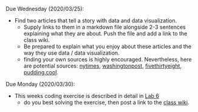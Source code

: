 


Due Wednesday (2020/03/25):

- Find two articles that tell a story with data and data visualization.
  - Supply links to them in a markdown file alongside 2-3 sentences explaining what they are about. Push the file and add a link to the class wiki.
  - Be prepared to explain what you enjoy about these articles and the way they use data / data visualization.
  - finding your own sources is highly encouraged. Nevertheless, here are potential sources: [nytimes](https://www.nytimes.com/interactive/2018/us/2018-year-in-graphics.html), [washingtonpost](https://www.washingtonpost.com/graphics/2018/ns/best-graphics/), [fivethirtyeight](https://fivethirtyeight.com/), [pudding.cool](https://pudding.cool).

Due Monday (2020/03/30):
- This weeks coding exercise is described in detail in [Lab 6]((labs/lab-6))
  - do you best solving the exercise, then post a link to the [class wiki](https://github.com/leoneckert/critical-data-and-visualization-spring-2020/wiki).



<!-- Due this Wednesday (2020/02/19):
- Do this assignment first (strongly recommended)
-  We will spend 50% of our time in this course coding. Having a shared foundation for this is **extremely important**. I will always be there to support and assist you with problems you encounter. For now, please work your way through [Coding Foundation: Setup and Exercises](coding-foundation) and submit your work in the end.
- Here is a thorough, interactive ``basic-javascript`` tutorial if you want to brush up your skills: [Basic JavaScript](https://learn.freecodecamp.org/javascript-algorithms-and-data-structures/basic-javascript/). And [here](https://www.codecademy.com/learn/introduction-to-javascript) is Codecadey's version.

Due Monday (2020/02/24):
- Read [**Critical Questions for Big Data**](readings/boyd_crawford_2012.pdf) by danah boyd and Kate Crawford. The linked version has some intentional notes that will help you. Please read the whole text despite below prompts being pointed at specific sections. There is no right or wrong, **what counts more than anything is your own opinion**. For each prompt, write no more than a short paragraph:
  - Introduction and Chapter 2
    - Why does Bowker say "'*Raw data is both and oxymoron and a bad idea*'" ? (pp. 663)
  - Section 1 (pp. 665)
    - What could be meant by the quote "'*accounting tools [...] do not simply aid the measurement of economic activity, they shape the reality they measure*'"?
  - Section 3 and 4 (pp. 668)
    - In which way is Twitter data limited?
  - Section 5 (pp. 671)
    - If you don't need to login to obtain certain data, then it is public and free to use. Or isn't it? Please share your opinion.
  - Section 6
    - No prompts here, but a very well written chapter that is relevant to everything we will be talking about this semester. Please enjoy.

- **How to submit the homework**:
  - First, find or create a folder in your repository (e.g. `my-work/week1/reading-response/`). In there, create a `README.md` file.
  - In this file, do your writing (if you want, [format your text nicely](https://guides.github.com/features/mastering-markdown/)).
  - When you are done, [push your changes to your repository](other/how-to-submit-assigments) as you learned in the [Coding Foundation Exercise](coding-foundation) and paste a link to the [class wiki](https://github.com/leoneckert/critical-data-and-visualization-spring-2020/wiki). -->




<!-- Due Wednesday (2020/02/26):
- Mini Project:
    - Create a Google Form collecting data of the "linear scale" type (like we did in this week's Lab)
    - collect responses from at least 10 people (e.g. send it to people in this class (use Slack or even Discord))
    - use the techniques [used in the lab](labs/lab-1) to
    - export the data in `json` format
    - transform it to an array with average values
    - build a bar graph using JavaScript ([lab's code](labs/lab-1/in-class-website))
        - be creative and make it look **more fun** than my example!
    - the last two points can be worked on simultaneously (**you don't need all the responses to start working on the code**)
    - relvant links:
        - [How to collect data using Google Forms
    ](labs/collect-data-google-form)
- Watch [this fun talk by Mike Bostock](https://vimeo.com/69448223), creator of [D3js](http://d3js.org/). -->


<!-- Monday (2020/03/02):
- Read and add three contributions to this weeks reading assignment of "*You Are Your Data*" by Deborah Lupton. The text and the description of the assignment are in [this document](https://docs.google.com/document/d/1hl5ehstO1GhcWEio7DIl55m22Aqr3FDEl8rDK2bdsTQ/edit?usp=sharing).
- Listen (and enjoy) to this podcast: *Artificial Intelligence: The Problem with Bias, with Kate Crawford*. Here is a [Spotify Link](https://open.spotify.com/episode/0ysGO67iXaPmTx4h9v33z3?si=FmJeEuyJTeiqckjpHCTlVQ) - if you have trouble accessing, please contact me.
- Read through the Data Zine Project brief, especially the “The Data” paragraph, multiple times.
  - Define on a phenomenon that you will document/collect data about.
  - Name the features that you will take note of.  
Be poetic.
  - Check back with me on Slack if you are unsure or need help deciding between different options.
  - Start collecting your data tonight and present a week’s worth of data next week. -->


<!-- Due Wednesday (2020/03/04):
- Read the [notes from the lab](labs/lab-2) carefully and watch the videos.
- Read them again, and email me questions you have. Book my [office hours](https://calendar.google.com/calendar/selfsched?sstoken=UUE0X1AyMVlCNnpyfGRlZmF1bHR8ZTBmYjk2MTcyMjZkZmUwMzhjYTllN2IxMzlkMmQ4MTU), too.
- Use D3 to turn the dataset you are currently collecting (started after Week 2 class) into shapes.
- Do not worry about visualizing the data *effectively* yet.
- create any shapes from it and use [data functions](labs/lab-2#data-functions) in at least one spot in way that the value of your data point affects the shape you created using D3.
- push your work to your repo and submit a link to the [class wiki](https://github.com/leoneckert/critical-data-and-visualization-spring-2020/wiki) by Wednesday (2019/09/18)
- Upload a JSON file of the data you have so far self-collected to your repository and post a link to the [class wiki](https://github.com/leoneckert/critical-data-and-visualization-spring-2020/wiki). -->




<!-- Due Monday (2020/03/09):
- "[Automating Inequality](https://us.macmillan.com/books/9781250074317)" (2018) is a fantastic book by Virginia Eubanks that addresses specifically the *who* -- who is impacted by the process of *datafication* of society we discuss in this class. The book discusses the *who* that is not individuals, but groups of people.
  - This week, you don't have to read (you may if you wish; I can make the book available to you), but listen to an interview with the author Virginia Eubanks.
    -  "Writer's Voice, Automating Inequality w Virginia Eubanks" (**1 hour**)
      - [web link](https://www.writersvoice.net/tag/virginia-eubanks/), [Apple Podcast](https://podcasts.apple.com/us/podcast/virginia-eubanks-automating-inequality/id268934105?i=1000454045481), it's on Spotify, too, but I cannot link to it for a strange reason, search for `Virginia Eubanks, AUTOMATING INEQUALITY` and find this image:
      - ![automating inqequality](../assets/ve.png)
  - Formulate short responses to the following prompts, no more than **400-500 words in total**.
    - How to technical tools promise to "fair out" the remaining discrimination that exist in social/welfare systems? In how far can they succeed, in which ways do they fail?
    - Imagine, what could this (following quotes) mean in the widest sense?
      > "*The state doesn't need a cop to kill a person*" and "*electronic incarceration*"
    - What do you understand this to mean?
      > "*systems act as a kind of 'empathy-overwrite'*"
    - China is much more advanced and expansive when it comes to applying technical solutions to societal processes or instant challenges ([recent example](https://www.nytimes.com/2020/03/01/business/china-coronavirus-surveillance.html?)). Try to point example cases in China that are in accordance or in opposition to the problematics discussed in the podcast. Perhaps you can think of
      > "*technical systems not well thought-through about what their impact on human beings is*"
  - Post your writing to the [class wiki](https://github.com/leoneckert/critical-data-and-visualization-spring-2020/wiki).
- Watch [Machine Learning and Human Bias](https://www.youtube.com/watch?v=59bMh59JQDo) (**3 minutes**)
- Watch [How I'm fighting bias in algorithms](https://www.youtube.com/watch?v=UG_X_7g63rY) by Joy Buolamwini (**9 minutes**) -->





<!-- Due Wednesday (2020/03/11):
- Visualize your data making use of group (`<g>`) elements
- Your data points have multiple categories (names, values, labels etc.). Make each category affect a different aspect of a visual representation in a group.
- Take this example by [Giorgia Lupi](http://giorgialupi.com/dear-data). Each shape is a group of other shapes with attributes that represent different aspects of the data. She describes her logic on the back of the postcard. Create your own such logic for your data, and group shapes with different attributes into svg group elements.
  ![giorgia](../assets/DearData-week52-Giorgia.jpg)

- Read the following Chapters of The Visual Display of Quantitative Information by Edward R. Tufte:
  - Graphical Excellence
  - Graphical Integrity
  - Sources of Graphical Integrity and Sophistication
  - I highly recommend getting a physical copy from the library. A [digital version]https://drive.google.com/file/d/1Hz0ZRcJYTy-WkZQq3_DYJ9MLq5eF3k5C/view is also  available on request.
- Paper prototype for your Data Zine Project:
  - Print out [the template](other/material/datazine-paperprototype.pdf) on A3-sized paper, or [this template](other/material/datazine-paperprototype-a4.pdf) on A4-size paper.
  - Sketch out where you are planning to put which information (graphic and descriptive text). Remember you can create more than one visualization to illustrate different aspects of your data set.
  - Scan your prototype, push it to your repository and add a link to the [class wiki](https://github.com/leoneckert/critical-data-and-visualization-spring-2020/wiki). -->


<!-- Due Monday (2020/03/16):
- To take in:
  - Read [*The Minority Report*](../../readings/Philip-K-Dick-The-Minority-Report.pdf) by Philip K. Dick.
  - Read [*What statistics can't tell us about ourselves*](https://www.newyorker.com/magazine/2019/09/09/what-statistics-can-and-cant-tell-us-about-ourselves) by Hannah Fry (September 9, 2019 Issue of The New Yorker)
  - Listen to two parts of **Reply All's 'The Crime Machine' Podcast**. This is both super entertaining AND relevant next class. You can listen to the podcast via
    - your browser ([Part 1](https://gimletmedia.com/shows/reply-all/o2hx34), [Part 2](https://gimletmedia.com/shows/reply-all/n8hwl7))
    - spotify ([Part 1](https://open.spotify.com/episode/6uagdYENZ1HjiaeX7gbqIN), [Part 2](https://open.spotify.com/episode/4ULMa8oh9nJWSv4PM9gPNh))
    - apple podcast ([Part 1](https://podcasts.apple.com/hk/podcast/127-the-crime-machine-part-i/id941907967?i=1000446958122), [Part 2](https://podcasts.apple.com/hk/podcast/128-the-crime-machine-part-ii/id941907967?i=1000446958123))
    - other services (search "Reply All Crime Machine")
- To put out:
  - Think of contemporary systems/applications in which data is used to predict the future in order to then act upon it. Compile a list of 3 such situations that come to your mind and describe them **briefly**.
  - Collect your thoughts on the *Prediction* and its role in the three above sources. Your associations, opinions and ideas may be complemented by reflections on *"collective average vs individual fate"*, *"statistic vs. algorithmic prediction"* or *"social physics"* (but don't feel obliged to discuss these). Express yourself in 300-400 words.
  - add your writing to the [class wiki](https://github.com/leoneckert/critical-data-and-visualization-spring-2020/wiki).
- Be prepared to explain your Data Zine project to me in 2 minutes. Prepare visuals (your paper prototype, your in-progress coding, and more if necessary) to support your explanation.
  - On Monday we will be chatting in a one-on-one setting to understand where you are in your process and what your needs are going forward.


Due Wednesday (2020/03/18):
- **Aim** to upload a finished version of your Data Zine project.
  - Make notes of difficulties you still need to resolve.
   -->


<!-- Due Monday (2020/03/23):
- Please **record a video presentation** of you project.
  - The video should be **2.5 minutes long**.
  - The video should be a screen capture in which you flick through the pages of you zine.
  - As you show the pages, discuss the following questions - feel free to add other things you want to say, or change the order, be yourself :)
    - What data did you choose to collect?
    - How did you collect it, what was the routine?
    - Why did you choose to visualize the data in this way?
    - What can be seen in the visualization? Does it reveal something you didn't expect?
    - Did you make crucial compromises? Which ones?
    - If this project had a larger scale and wasn't built for print, how would you imagine it to be?
  - When you are done, drop the video into [this folder](https://drive.google.com/drive/folders/1es18O3IMwhZj00WaHHfh4U4sbsHNbM4C?usp=sharing) and add a link to the [class wiki](https://github.com/leoneckert/critical-data-and-visualization-spring-2020/wiki) (no worries, only nyu emails can see the Google Drive). -->
